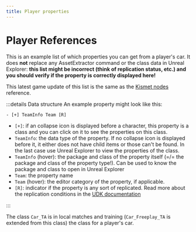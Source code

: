 ```yaml
---
title: Player properties
---
```


# Player References

This is an example list of which properties you can get from a player's car.
It does **not** replace any AssetExtractor command or the class data in Unreal Explorer:
**this list might be incorrect (think of replication status, etc.) and you should verify if the property is correctly displayed here!**

This latest game update of this list is the same as the [Kismet nodes](nodes.md) reference.

:::details Data structure
An example property might look like this:

```txt
- [+] TeamInfo Team [R]
```

- `[+]`: if an collapse icon is displayed before a character, this property is a class and you can click on it to see the properties on this class.
- `TeamInfo`: the data type of the property. If no collapse icon is displayed before it, it either does not have child items or those can't be found. In the last case use Unreal Explorer to view the properties of the class.
- `TeamInfo` (hover): the package and class of the property itself (=/= the package and class of the property type!). Can be used to know the package and class to open in Unreal Explorer
- `Team`: the property name
- `Team` (hover): the editor category of the property, if applicable.
- `[R]`: indicator if the property is any sort of replicated. Read more about the replication conditions in the [UDK documentation](https://docs.unrealengine.com/udk/Three/VariableReplication.html)
<!-- - `<Copy>`: copy the kismet needed to get this property from the base class. -->

:::

The class `Car_TA` is in local matches and training (`Car_Freeplay_TA` is extended from this class) the class for a player's car.

<TreeComponent
    :treeData="require('../../../.vuepress/public/data/kismet_tree.json')"
    createItemKey="kismetNode"
    itemCompName="PRITree"
/>
